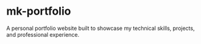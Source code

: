 # mk-portfolio
A personal portfolio website built to showcase my technical skills, projects, and professional experience.

